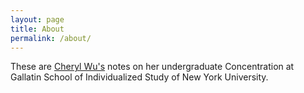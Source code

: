 ```yaml
---
layout: page
title: About
permalink: /about/
---
```


These are [Cheryl Wu's](http://www.grungerabbit.com) notes on her undergraduate Concentration at Gallatin School of Individualized Study of New York University.